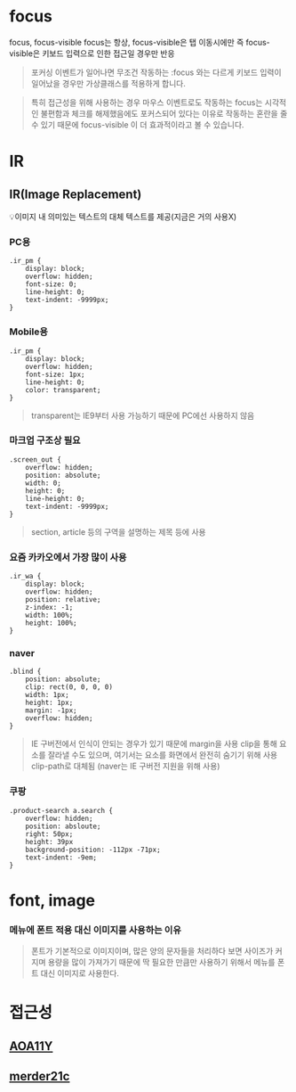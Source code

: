 # focus

focus, focus-visible
focus는 항상, focus-visible은 탭 이동시에만
즉 focus-visible은 키보드 입력으로 인한 접근일 경우만 반응

> 포커싱 이벤트가 일어나면 무조건 작동하는 :focus 와는 다르게 키보드 입력이 일어났을 경우만 가상클래스를 적용하게 합니다.

> 특히 접근성을 위해 사용하는 경우 마우스 이벤트로도 작동하는 focus는 시각적인 불편함과 체크를 해제했음에도 포커스되어 있다는 이유로 작동하는 혼란을 줄 수 있기 때문에 focus-visible 이 더 효과적이라고 볼 수 있습니다.

# IR

## IR(Image Replacement)

💡이미지 내 의미있는 텍스트의 대체 텍스트를 제공(지금은 거의 사용X)

### PC용

```
.ir_pm {
    display: block;
    overflow: hidden;
    font-size: 0;
    line-height: 0;
    text-indent: -9999px;
}
```

### Mobile용

```
.ir_pm {
    display: block;
    overflow: hidden;
    font-size: 1px;
    line-height: 0;
    color: transparent;
}
```

> transparent는 IE9부터 사용 가능하기 때문에 PC에선 사용하지 않음

### 마크업 구조상 필요

```
.screen_out {
    overflow: hidden;
    position: absolute;
    width: 0;
    height: 0;
    line-height: 0;
    text-indent: -9999px;
}
```

> section, article 등의 구역을 설명하는 제목 등에 사용

### 요즘 카카오에서 가장 많이 사용

```
.ir_wa {
    display: block;
    overflow: hidden;
    position: relative;
    z-index: -1;
    width: 100%;
    height: 100%;
}
```

### naver

```
.blind {
    position: absolute;
    clip: rect(0, 0, 0, 0)
    width: 1px;
    height: 1px;
    margin: -1px;
    overflow: hidden;
}
```

> IE 구버전에서 인식이 안되는 경우가 있기 때문에 margin을 사용
> clip을 통해 요소를 잘라낼 수도 있으며, 여기서는 요소를 화면에서 완전히 숨기기 위해 사용
> clip-path로 대체됨 (naver는 IE 구버전 지원을 위해 사용)

### 쿠팡

```
.product-search a.search {
    overflow: hidden;
    position: absloute;
    right: 50px;
    height: 39px
    background-position: -112px -71px;
    text-indent: -9em;
}
```

# font, image

### 메뉴에 폰트 적용 대신 이미지를 사용하는 이유

> 폰트가 기본적으로 이미지이며, 많은 양의 문자들을 처리하다 보면 사이즈가 커지며 용량을 많이 가져가기 때문에 딱 필요한 만큼만 사용하기 위해서 메뉴를 폰트 대신 이미지로 사용한다.

# 접근성

## [AOA11Y](https://www.youtube.com/@AOA11Y)

## [merder21c](https://mulder21c.github.io/)
